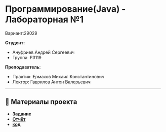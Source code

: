 # Программирование(Java) - Лабораторная №1
Вариант:29029

**Студент:** 
- Ануфриев Андрей Сергеевич
- Группа: P3119

  
**Преподаватель:**
- Практик: Ермаков Михаил Константинович
- Лектор: Гаврилов Антон Валерьевич
---
## 📁 Материалы проекта
- [**Задание**](https://se.ifmo.ru/courses/programming) 
- [**Отчёт**](./report.pdf) 
- [**код**](programm/src/) <!--или ссылка на main-->

